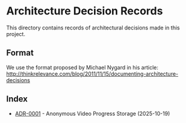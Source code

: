 # Architecture Decision Records

This directory contains records of architectural decisions made in this project.

## Format

We use the format proposed by Michael Nygard in his article:
http://thinkrelevance.com/blog/2011/11/15/documenting-architecture-decisions

## Index

- [ADR-0001](adr-0001-anonymous-progress.md) - Anonymous Video Progress Storage (2025-10-19)

